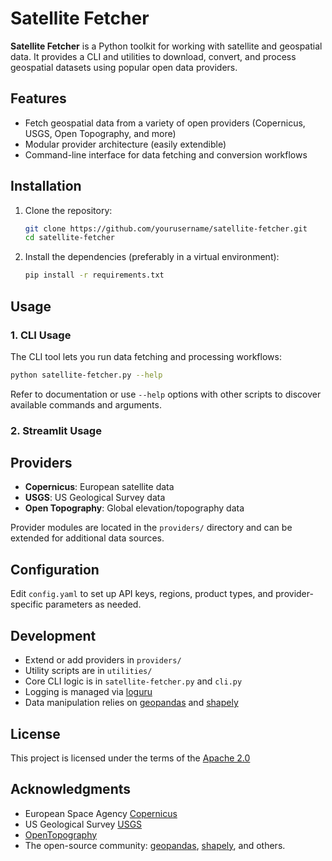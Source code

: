 # Satellite Fetcher

**Satellite Fetcher** is a Python toolkit for working with satellite and geospatial data. It provides a CLI and utilities to download, convert, and process geospatial datasets using popular open data providers.

## Features

- Fetch geospatial data from a variety of open providers (Copernicus, USGS, Open Topography, and more)
- Modular provider architecture (easily extendible)
- Command-line interface for data fetching and conversion workflows

## Installation

1. Clone the repository:
   ```bash
   git clone https://github.com/yourusername/satellite-fetcher.git
   cd satellite-fetcher
   ```

2. Install the dependencies (preferably in a virtual environment):
   ```bash
   pip install -r requirements.txt
   ```

## Usage

### 1. CLI Usage

The CLI tool lets you run data fetching and processing workflows:

```bash
python satellite-fetcher.py --help
```

Refer to documentation or use `--help` options with other scripts to discover available commands and arguments.

### 2. Streamlit Usage

## Providers

- **Copernicus**: European satellite data
- **USGS**: US Geological Survey data
- **Open Topography**: Global elevation/topography data

Provider modules are located in the `providers/` directory and can be extended for additional data sources.

## Configuration

Edit `config.yaml` to set up API keys, regions, product types, and provider-specific parameters as needed.

## Development

- Extend or add providers in `providers/`
- Utility scripts are in `utilities/`
- Core CLI logic is in `satellite-fetcher.py` and `cli.py`
- Logging is managed via [loguru](https://github.com/Delgan/loguru)
- Data manipulation relies on [geopandas](https://github.com/geopandas/geopandas) and [shapely](https://github.com/shapely/shapely)

## License

This project is licensed under the terms of the [Apache 2.0](LICENSE)

## Acknowledgments

- European Space Agency [Copernicus](https://copernicus.eu/)
- US Geological Survey [USGS](https://usgs.gov/)
- [OpenTopography](https://opentopography.org/)
- The open-source community: [geopandas](https://github.com/geopandas/geopandas), [shapely](https://github.com/shapely/shapely), and others.
